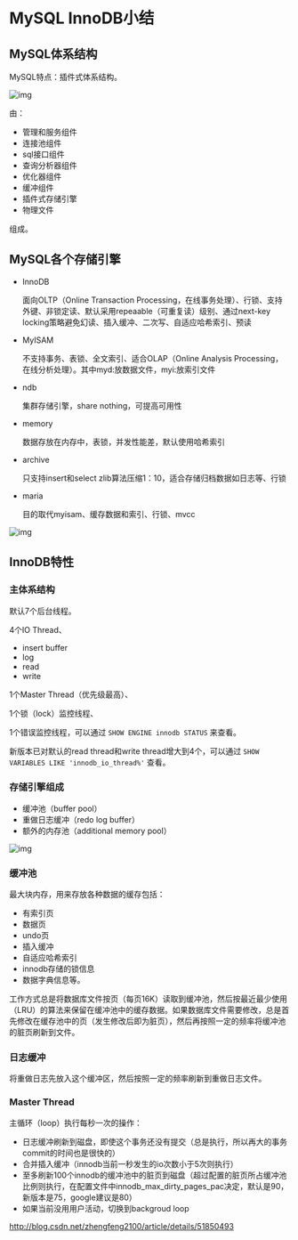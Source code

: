 # MySQL InnoDB小结

## MySQL体系结构

MySQL特点：插件式体系结构。

![img](http://dl.iteye.com/upload/attachment/0064/2501/051d244c-d75d-372a-bc5a-6a14fe76a9ae.jpg)

由：

- 管理和服务组件
- 连接池组件
- sql接口组件
- 查询分析器组件
- 优化器组件
- 缓冲组件
- 插件式存储引擎
- 物理文件

组成。

## MySQL各个存储引擎

- InnoDB

  面向OLTP（Online Transaction Processing，在线事务处理）、行锁、支持外键、非锁定读、默认采用repeaable（可重复读）级别、通过next-key locking策略避免幻读、插入缓冲、二次写、自适应哈希索引、预读

- MyISAM

  不支持事务、表锁、全文索引、适合OLAP（Online  Analysis Processing，在线分析处理）。其中myd:放数据文件，myi:放索引文件 

- ndb

  集群存储引擎，share nothing，可提高可用性

- memory

  数据存放在内存中，表锁，并发性能差，默认使用哈希索引

- archive

  只支持insert和select zlib算法压缩1：10，适合存储归档数据如日志等、行锁

- maria

  目的取代myisam、缓存数据和索引、行锁、mvcc


![img](http://dl.iteye.com/upload/attachment/0064/2503/2b28ecc9-a276-3182-bbc6-a2f6e8e58a97.jpg)





## InnoDB特性

### 主体系结构

默认7个后台线程。

4个IO Thread、

- insert buffer
- log
- read
- write

1个Master Thread（优先级最高）、

1个锁（lock）监控线程、

1个错误监控线程，可以通过 `SHOW ENGINE innodb STATUS` 来查看。

新版本已对默认的read thread和write thread增大到4个，可以通过 `SHOW VARIABLES LIKE 'innodb_io_thread%'` 查看。

### 存储引擎组成

- 缓冲池（buffer pool）
- 重做日志缓冲（redo log buffer）
- 额外的内存池（additional memory pool）

![img](http://dl.iteye.com/upload/attachment/0064/2505/7a6f60a9-bc4a-30e5-ba13-859e65c7e3de.jpg)



### 缓冲池

最大块内存，用来存放各种数据的缓存包括：

- 有索引页
- 数据页
- undo页
- 插入缓冲
- 自适应哈希索引
- innodb存储的锁信息
- 数据字典信息等。

工作方式总是将数据库文件按页（每页16K）读取到缓冲池，然后按最近最少使用（LRU）的算法来保留在缓冲池中的缓存数据。如果数据库文件需要修改，总是首先修改在缓存池中的页（发生修改后即为脏页），然后再按照一定的频率将缓冲池的脏页刷新到文件。

### 日志缓冲

将重做日志先放入这个缓冲区，然后按照一定的频率刷新到重做日志文件。

### Master Thread

主循环（loop）执行每秒一次的操作：

- 日志缓冲刷新到磁盘，即使这个事务还没有提交（总是执行，所以再大的事务commit的时间也是很快的）
- 合并插入缓冲（innodb当前一秒发生的io次数小于5次则执行）
- 至多刷新100个innodb的缓冲池中的脏页到磁盘（超过配置的脏页所占缓冲池比例则执行，在配置文件中innodb_max_dirty_pages_pac决定，默认是90，新版本是75，google建议是80）
- 如果当前没用用户活动，切换到backgroud loop



http://blog.csdn.net/zhengfeng2100/article/details/51850493

   